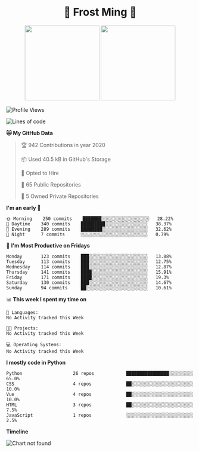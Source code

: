 <h1 align="center">🦄 Frost Ming 🐍</h1>

<p align="center">
  <img height="200" src="https://github-readme-stats.vercel.app/api?username=frostming&show_icons=true&theme=dracula&include_all_commits=true" />
  <img height="200" src="https://github-readme-stats.vercel.app/api/top-langs/?username=frostming&theme=dracula&show_icons=true" />
</p>

<!--START_SECTION:waka-->
![Profile Views](http://img.shields.io/badge/Profile%20Views-89-blue)

![Lines of code](https://img.shields.io/badge/From%20Hello%20World%20I've%20written-10.1%20million%20Lines%20of%20code-blue)

**🐱 My GitHub Data** 

> 🏆 942 Contributions in year 2020
 > 
> 📦 Used 40.5 kB in GitHub's Storage 
 > 
> 💼 Opted to Hire
 > 
> 📜 65 Public Repositories 
 > 
> 🔑 5 Owned Private Repositories 

**I'm an early 🐤** 

```text
🌞 Morning    250 commits    ███████░░░░░░░░░░░░░░░░░░   28.22% 
🌆 Daytime    340 commits    █████████░░░░░░░░░░░░░░░░   38.37% 
🌃 Evening    289 commits    ████████░░░░░░░░░░░░░░░░░   32.62% 
🌙 Night      7 commits      ░░░░░░░░░░░░░░░░░░░░░░░░░   0.79%

```
📅 **I'm Most Productive on Fridays** 

```text
Monday       123 commits    ███░░░░░░░░░░░░░░░░░░░░░░   13.88% 
Tuesday      113 commits    ███░░░░░░░░░░░░░░░░░░░░░░   12.75% 
Wednesday    114 commits    ███░░░░░░░░░░░░░░░░░░░░░░   12.87% 
Thursday     141 commits    ████░░░░░░░░░░░░░░░░░░░░░   15.91% 
Friday       171 commits    ████░░░░░░░░░░░░░░░░░░░░░   19.3% 
Saturday     130 commits    ███░░░░░░░░░░░░░░░░░░░░░░   14.67% 
Sunday       94 commits     ██░░░░░░░░░░░░░░░░░░░░░░░   10.61%

```


📊 **This week I spent my time on** 

```text
💬 Languages: 
No Activity tracked this Week

🐱‍💻 Projects: 
No Activity tracked this Week

💻 Operating Systems: 
No Activity tracked this Week

```

**I mostly code in Python** 

```text
Python                   26 repos            ████████████████░░░░░░░░░   65.0% 
CSS                      4 repos             ██░░░░░░░░░░░░░░░░░░░░░░░   10.0% 
Vue                      4 repos             ██░░░░░░░░░░░░░░░░░░░░░░░   10.0% 
HTML                     3 repos             ██░░░░░░░░░░░░░░░░░░░░░░░   7.5% 
JavaScript               1 repos             ░░░░░░░░░░░░░░░░░░░░░░░░░   2.5%

```


**Timeline**

![Chart not found](https://github.com/frostming/frostming/blob/master/charts/bar_graph.png) 


<!--END_SECTION:waka-->
